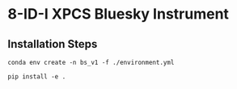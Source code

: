 # 8-ID-I XPCS Bluesky Instrument
## Installation Steps
```
conda env create -n bs_v1 -f ./environment.yml
```
```
pip install -e .
```

